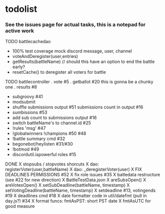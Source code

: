 # todolist

### See the issues page for actual tasks, this is a notepad for active work

TODO battlecachedao
- 100% test coverage
    mock discord message, user, channel
- voteAndDeregister(user,entries)
- getResults(battleName) // should this have an option to end the battle early?
- resetCache() to deregister all voters for battle

TODO battlecontroller
. vote #5
. getballot #20
    this is gonna be a chunky one
. results #8
- subgroovy #41
- modsubmit 
- shuffle submissions output #51
  submissions count in output #16
- sumbissions #53
- add sub count to submissions output #16
- switch battleName's to channel.id #25
- !rules 'msg' #47
- !globalwinners !champions #50 #48
- !battle summary cmd #32
- begonebot/heylisten #31/#30
- !botmod #49
- discordutil.ispowerful roles #15

DONE
X stopsubs / stopvotes shorcuts 
X dao: registerVoter(user,battleName)
X dao: _deregisterVoter(user)
X FIX DEADLINES PERMISSIONS #52
X fix role issues #35
X batledata restructure (see #22 for new direction)
X BattleTestData.json
X areSubsOpen()
X areVotesOpen()
X setSubDeadline(battleName, timestamp)
X setVotingDeadline(battleName, timestamp)
X setdeadline #13, votingends #19
X deadlines cmd #18
X date formatter code in util/datefmt (pull in day.js?) #34
X format funcs: 
    fmtAsPST: short PST date
X fmtAsUTC for good measure